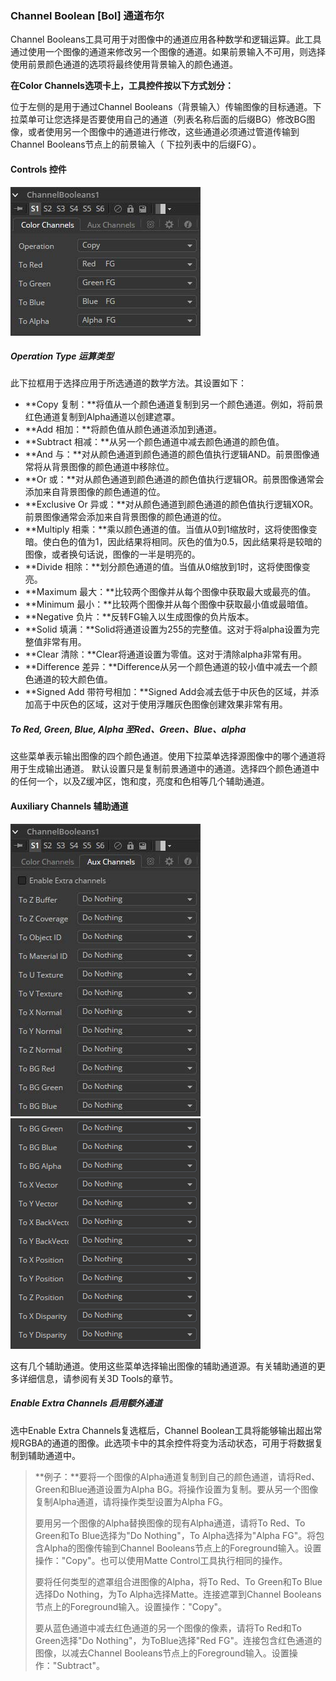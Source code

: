 ### Channel Boolean [Bol] 通道布尔

Channel Booleans工具可用于对图像中的通道应用各种数学和逻辑运算。此工具通过使用一个图像的通道来修改另一个图像的通道。如果前景输入不可用，则选择使用前景颜色通道的选项将最终使用背景输入的颜色通道。

<b>在Color Channels选项卡上，工具控件按以下方式划分：</b>

位于左侧的是用于通过Channel Booleans（背景输入）传输图像的目标通道。下拉菜单可让您选择是否要使用自己的通道（列表名称后面的后缀BG）修改BG图像，或者使用另一个图像中的通道进行修改，这些通道必须通过管道传输到Channel Booleans节点上的前景输入（ 下拉列表中的后缀FG）。

#### Controls 控件

![Bol_Controls](images/Bol_Controls.jpg)

##### Operation Type 运算类型

此下拉框用于选择应用于所选通道的数学方法。其设置如下：

- **Copy 复制：**将值从一个颜色通道复制到另一个颜色通道。例如，将前景红色通道复制到Alpha通道以创建遮罩。
- **Add 相加：**将颜色值从颜色通道添加到通道。
- **Subtract 相减：**从另一个颜色通道中减去颜色通道的颜色值。
- **And 与：**对从颜色通道到颜色通道的颜色值执行逻辑AND。前景图像通常将从背景图像的颜色通道中移除位。
- **Or 或：**对从颜色通道到颜色通道的颜色值执行逻辑OR。前景图像通常会添加来自背景图像的颜色通道的位。
- **Exclusive Or 异或：**对从颜色通道到颜色通道的颜色值执行逻辑XOR。前景图像通常会添加来自背景图像的颜色通道的位。
- **Multiply 相乘：**乘以颜色通道的值。当值从0到1缩放时，这将使图像变暗。使白色的值为1，因此结果将相同。灰色的值为0.5，因此结果将是较暗的图像，或者换句话说，图像的一半是明亮的。
- **Divide 相除：**划分颜色通道的值。当值从0缩放到1时，这将使图像变亮。
- **Maximum 最大：**比较两个图像并从每个图像中获取最大或最亮的值。
- **Minimum 最小：**比较两个图像并从每个图像中获取最小值或最暗值。
- **Negative 负片：**反转FG输入以生成图像的负片版本。
- **Solid 填满：**Solid将通道设置为255的完整值。这对于将alpha设置为完整值非常有用。
- **Clear 清除：**Clear将通道设置为零值。这对于清除alpha非常有用。
- **Difference 差异：**Difference从另一个颜色通道的较小值中减去一个颜色通道的较大颜色值。
- **Signed Add 带符号相加：**Signed Add会减去低于中灰色的区域，并添加高于中灰色的区域，这对于使用浮雕灰色图像创建效果非常有用。

##### To Red, Green, Blue, Alpha 至Red、Green、Blue、alpha

这些菜单表示输出图像的四个颜色通道。使用下拉菜单选择源图像中的哪个通道将用于生成输出通道。
默认设置只是复制前景通道中的通道。选择四个颜色通道中的任何一个，以及Z缓冲区，饱和度，亮度和色相等几个辅助通道。

#### Auxiliary Channels 辅助通道

![Bol_AuxiliaryChannels](images/Bol_AuxiliaryChannels.jpg)![Bol_AuxiliaryChannels2](images/Bol_AuxiliaryChannels2.png)

这有几个辅助通道。使用这些菜单选择输出图像的辅助通道源。有关辅助通道的更多详细信息，请参阅有关3D Tools的章节。

##### Enable Extra Channels 启用额外通道

选中Enable Extra Channels复选框后，Channel Boolean工具将能够输出超出常规RGBA的通道的图像。此选项卡中的其余控件将变为活动状态，可用于将数据复制到辅助通道中。

> **例子：**要将一个图像的Alpha通道复制到自己的颜色通道，请将Red、Green和Blue通道设置为Alpha BG。将操作设置为复制。要从另一个图像复制Alpha通道，请将操作类型设置为Alpha FG。
>
> 要用另一个图像的Alpha替换图像的现有Alpha通道，请将To Red、To Green和To Blue选择为"Do Nothing"，To Alpha选择为"Alpha FG"。将包含Alpha的图像传输到Channel Booleans节点上的Foreground输入。设置操作："Copy"。也可以使用Matte Control工具执行相同的操作。
>
> 要将任何类型的遮罩组合进图像的Alpha，将To Red、To Green和To Blue选择Do Nothing，为To Alpha选择Matte。连接遮罩到Channel Booleans节点上的Foreground输入。设置操作："Copy"。
>
> 要从蓝色通道中减去红色通道的另一个图像的像素，请将To Red和To Green选择"Do Nothing"，为ToBlue选择"Red FG"。连接包含红色通道的图像，以减去Channel Booleans节点上的Foreground输入。设置操作："Subtract"。